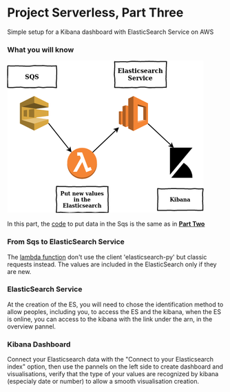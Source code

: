 # Project Serverless, Part Three
Simple setup for a Kibana dashboard with ElasticSearch Service on AWS

### What you will know
![global schema](../images/rapport3.png)

In this part, the [code](https://github.com/Ulysse-C/Projet_Serverless/blob/master/AWS/code/fromWebtoSqs.py) to put data in the Sqs is the same as in [**Part Two**](https://github.com/Ulysse-C/Projet_Serverless/blob/master/AWS/from_Web_to_DynamoDB.md)

### From Sqs to ElasticSearch Service
The [lambda function](https://github.com/Ulysse-C/Projet_Serverless/blob/master/AWS/code/fromSqstoElastic.py) don't use the client 'elasticsearch-py' but classic requests instead. The values are included in the ElasticSearch only if they are new.

### ElasticSearch Service
At the creation of the ES, you will need to chose the identification method to allow peoples, including you, to access the ES and the kibana, when the ES is online, you can access to the kibana with the link under the arn, in the overview pannel.

### Kibana Dashboard
Connect your Elasticsearch data with the "Connect to your Elasticsearch index" option, then use the pannels on the left side to create dashboard and visualisations, verify that the type of your values are recognized by kibana (especialy date or number) to allow a smooth visualisation creation.
